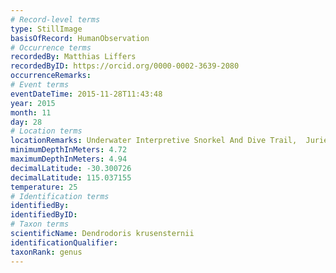 ```yaml
---
# Record-level terms
type: StillImage
basisOfRecord: HumanObservation
# Occurrence terms
recordedBy: Matthias Liffers
recordedByID: https://orcid.org/0000-0002-3639-2080
occurrenceRemarks: 
# Event terms
eventDateTime: 2015-11-28T11:43:48
year: 2015
month: 11
day: 28
# Location terms
locationRemarks: Underwater Interpretive Snorkel And Dive Trail,  Jurien Bay /  Australia
minimumDepthInMeters: 4.72
maximumDepthInMeters: 4.94
decimalLatitude: -30.300726
decimalLatitude: 115.037155
temperature: 25
# Identification terms
identifiedBy: 
identifiedByID: 
# Taxon terms
scientificName: Dendrodoris krusensternii
identificationQualifier: 
taxonRank: genus
---
```

